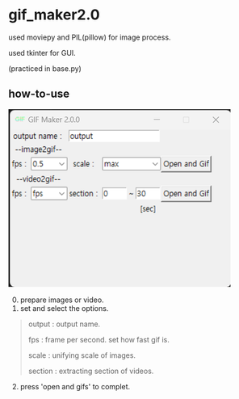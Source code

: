 # gif_maker2.0

used moviepy and PIL(pillow) for image process.

used tkinter for GUI.

(practiced in base.py)

## how-to-use

![gif maker](/tutorial.png)

0. prepare images or video.
1. set and select the options.
> output : output name.
> 
> fps : frame per second. set how fast gif is.
>
> scale : unifying scale of images.
>
> section : extracting section of videos.
2. press 'open and gifs' to complet.
